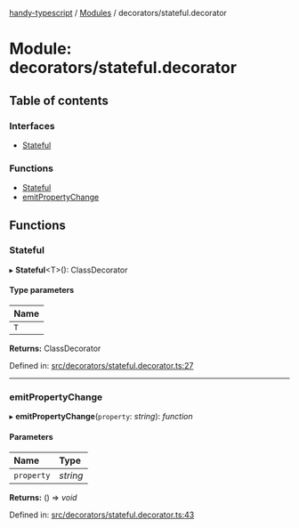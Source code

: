 [handy-typescript](../README.md) / [Modules](../modules.md) / decorators/stateful.decorator

# Module: decorators/stateful.decorator

## Table of contents

### Interfaces

- [Stateful](../interfaces/decorators_stateful_decorator.stateful.md)

### Functions

- [Stateful](decorators_stateful_decorator.md#stateful)
- [emitPropertyChange](decorators_stateful_decorator.md#emitpropertychange)

## Functions

### Stateful

▸ **Stateful**<T\>(): ClassDecorator

#### Type parameters

| Name |
| :------ |
| `T` |

**Returns:** ClassDecorator

Defined in: [src/decorators/stateful.decorator.ts:27](https://github.com/robbiemu/handy-typescript/blob/84bdd7b/src/decorators/stateful.decorator.ts#L27)

___

### emitPropertyChange

▸ **emitPropertyChange**(`property`: *string*): *function*

#### Parameters

| Name | Type |
| :------ | :------ |
| `property` | *string* |

**Returns:** () => *void*

Defined in: [src/decorators/stateful.decorator.ts:43](https://github.com/robbiemu/handy-typescript/blob/84bdd7b/src/decorators/stateful.decorator.ts#L43)
